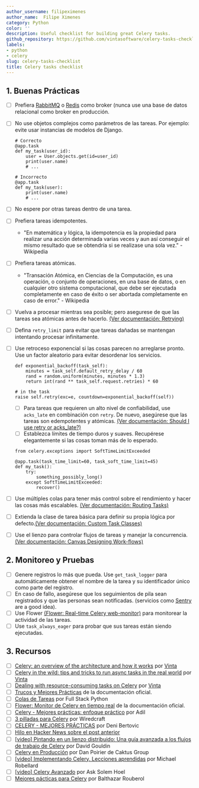 ```yaml
---
author_username: filipeximenes
author_name:  Filipe Ximenes 
category: Python
color: ''
description: Useful checklist for building great Celery tasks.
github_repository: https://github.com/vintasoftware/celery-tasks-checklist
labels:
- python
- celery
slug: celery-tasks-checklist
title: Celery tasks checklist
---
```

## 1. Buenas Prácticas

  * [ ] Prefiera [RabbitMQ](https://www.rabbitmq.com/) o [Redis](https://redis.io/) como broker (nunca use una base de datos relacional como broker en producción.
  * [ ] No use objetos complejos como parámetros de las tareas. Por ejemplo: evite usar instancias de modelos de Django.
    ```
    # Correcto
    @app.task
    def my_task(user_id):
        user = User.objects.get(id=user_id)
        print(user.name)
        # ...
    ```

    ```
    # Incorrecto
    @app.task
    def my_task(user):
        print(user.name)
        # ...
    ```
  * [ ] No espere por otras tareas dentro de una tarea.
  * [ ] Prefiera tareas idempotentes.
    * "En matemática y lógica, la idempotencia es la propiedad para realizar una acción determinada varias veces y aun así conseguir el mismo resultado que se obtendría si se realizase una sola vez." - Wikipedia
  * [ ] Prefiera tareas atómicas.
    * "Transación Atómica, en Ciencias de la Computación, es una operación, o conjunto de operaciones, en una base de datos, o en cualquier otro sistema computacional, que debe ser ejecutada completamente en caso de éxito o ser abortada completamente en caso de error." - Wikipedia
  * [ ] Vuelva a procesar mientras sea posible; pero asegurese de que las tareas sea atómicas antes de hacerlo. [(Ver documentación: Retrying)](http://docs.celeryproject.org/en/latest/userguide/tasks.html#retrying)
  * [ ] Defina `retry_limit` para evitar que tareas dañadas se mantengan intentando procesar infinitamente.
  * [ ] Use retroceso exponencial si las cosas parecen no arreglarse pronto. Use un factor aleatorio para evitar desordenar los servicios.
    ```
    def exponential_backoff(task_self):
        minutes = task_self.default_retry_delay / 60
        rand = random.uniform(minutes, minutes * 1.3)
        return int(rand ** task_self.request.retries) * 60

    # in the task
    raise self.retry(exc=e, countdown=exponential_backoff(self))
    ```
      * [ ] Para tareas que requieren un alto nivel de confiabilidad, use `acks_late` en combinación con `retry`. De nuevo, asegúrese que las tareas son edempotentes y atómicas. [(Ver documentación: Should I use retry or acks_late?)](http://docs.celeryproject.org/en/latest/faq.html#faq-acks-late-vs-retry)
      * [ ] Establezca límites de tiempo duros y suaves. Recupérese elegantemente si las cosas toman más de lo esperado.
    ```
    from celery.exceptions import SoftTimeLimitExceeded

    @app.task(task_time_limit=60, task_soft_time_limit=45)
    def my_task():
        try:
            something_possibly_long()
        except SoftTimeLimitExceeded:
            recover()
    ```
  * [ ] Use múltiples colas para tener más control sobre el rendimiento y hacer las cosas más escalables. [(Ver documentación: Routing Tasks)](http://docs.celeryproject.org/en/latest/userguide/routing.html)
  * [ ] Extienda la clase de tarea básica para definir su propia lógica por defecto.[(Ver documentación: Custom Task Classes)](http://docs.celeryproject.org/en/latest/userguide/tasks.html#custom-task-classes)
  * [ ] Use el lienzo para controlar flujos de tareas y manejar la concurrencia. [(Ver documentación: Canvas Designing Work-flows)](http://docs.celeryproject.org/en/latest/userguide/canvas.html)

## 2. Monitoreo y Pruebas
  * [ ] Genere registros lo más que pueda. Use `get_task_logger`  para automáticamente obtener el nombre de la tarea y su identificador único como parte del registro. 
  * [ ] En caso de fallo, asegúrese que los seguimientos de pila sean registrados y que las personas sean notificadas. (servicios como [Sentry](https://sentry.io) are a good idea).
  * [ ] Use Flower [(Flower: Real-time Celery web-monitor)](http://docs.celeryproject.org/en/latest/userguide/monitoring.html#flower-real-time-celery-web-monitor) para monitorear la actividad de las tareas.
  * [ ] Use `task_always_eager` para probar que sus tareas están siendo ejecutadas.

## 3. Recursos
  * [ ] [Celery: an overview of the architecture and how it works](https://www.vinta.com.br/blog/2017/celery-overview-archtecture-and-how-it-works/) por [Vinta](https://www.vinta.com.br/)
  * [ ] [Celery in the wild: tips and tricks to run async tasks in the real world](https://www.vinta.com.br/blog/2018/celery-wild-tips-and-tricks-run-async-tasks-real-world/) por [Vinta](https://www.vinta.com.br/)
  * [ ] [Dealing with resource-consuming tasks on Celery](https://www.vinta.com.br/blog/2018/dealing-resource-consuming-tasks-celery/) por [Vinta](https://www.vinta.com.br/)
  * [ ] [Trucos y Mejores Prácticas](http://celery.readthedocs.io/en/latest/userguide/tasks.html#tips-and-best-practices) de la documentación oficial.
  * [ ] [Colas de Tareas](https://www.fullstackpython.com/task-queues.html) por Full Stack Python
  * [ ] [Flower: Monitor de Celery en tiempo real](http://celery.readthedocs.io/en/latest/userguide/monitoring.html#flower-real-time-celery-web-monitor) de la documentación oficial.
  * [ ] [Celery - Mejores prácticas: enfoque práctico](https://khashtamov.com/en/celery-best-practices-practical-approach/) por Adil
  * [ ] [3 pilladas para Celery](https://wiredcraft.com/blog/3-gotchas-for-celery/) por Wiredcraft
  * [ ] [CELERY - MEJORES PRÁCTICAS](https://denibertovic.com/posts/celery-best-practices/) por Deni Bertovic
  * [ ] [Hilo en Hacker News sobre el post anterior](https://news.ycombinator.com/item?id=7909201)
  * [ ] [[video] Pintando en un lienzo distribuido: Una guía avanzada a los flujos de trabajo de Celery](https://www.youtube.com/watch?v=XoMu8vhdc-A) por David Gouldin
  * [ ] [Celery en Producción](https://www.caktusgroup.com/blog/2014/09/29/celery-production/) por Dan Poirier de Caktus Group
  * [ ] [[video] Implementando Celery. Lecciones aprendidas](https://www.youtube.com/watch?v=hmtSe0yPi6I) por Michael Robellard
  * [ ] [[video] Celery Avanzado](https://www.youtube.com/watch?v=gpKMwPoldak&t=1416s) por Ask Solem Hoel
  * [ ] [Mejores pácticas para Celery](https://blog.balthazar-rouberol.com/celery-best-practices) por Balthazar Rouberol
